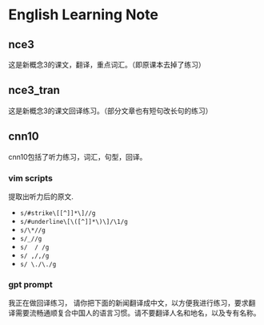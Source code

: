# English Learning Note

## nce3

这是新概念3的课文，翻译，重点词汇。（即原课本去掉了练习）

## nce3_tran

这是新概念3的课文回译练习。（部分文章也有短句改长句的练习）

## cnn10

cnn10包括了听力练习，词汇，句型，回译。

### vim scripts

提取出听力后的原文.
- `s/#strike\[[^]]*\]//g`
- `s/#underline\[\([^]]*\)\]/\1/g`
- `s/\*//g`
- `s/_//g`
- `s/  / /g`
- `s/ ,/,/g`
- `s/ \./\./g`

### gpt prompt

我正在做回译练习， 请你把下面的新闻翻译成中文，以方便我进行练习，要求翻译需要流畅通顺复合中国人的语言习惯。请不要翻译人名和地名，以及专有名称。
